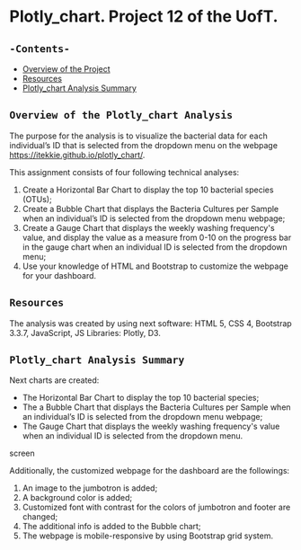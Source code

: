 # Plotly_chart. Project 12 of the UofT.
## `-Contents-`	
	
- [Overview of the Project](#overview-of-the-Plotly_chart-Analysis)
- [Resources](#resources)	
- [Plotly_chart Analysis Summary](#Mission-to-Plotly_charts-Summary)	
## `Overview of the Plotly_chart Analysis`	
	
The purpose for the analysis is to visualize the bacterial data for each individual’s ID that is selected from the dropdown menu on the webpage https://itekkie.github.io/plotly_chart/.

This assignment consists of four following technical analyses:
  1. Create a Horizontal Bar Chart to display the top 10 bacterial species (OTUs);
  2. Create a Bubble Chart that displays the Bacteria Cultures per Sample when an individual’s ID is selected from the dropdown menu webpage;
  3. Create a Gauge Chart that displays the weekly washing frequency's value, and display the value as a measure from 0-10 on the progress bar in the gauge chart when an individual ID is selected from the dropdown menu;
  4. Use your knowledge of HTML and Bootstrap to customize the webpage for your dashboard.
## `Resources`	
The analysis was created by using next software: HTML 5, CSS 4, Bootstrap 3.3.7, JavaScript, JS Libraries: Plotly, D3.
## `Plotly_chart Analysis Summary`	

Next charts are created: 
  - The Horizontal Bar Chart to display the top 10 bacterial species; 
  - The a Bubble Chart that displays the Bacteria Cultures per Sample when an individual’s ID is selected from the dropdown menu webpage;
  - The Gauge Chart that displays the weekly washing frequency's value  when an individual ID is selected from the dropdown menu.

screen

Additionally, the customized webpage for the dashboard are the followings:
  1. An image to the jumbotron is added;
  2. A background color is added;
  3. Customized font with contrast for the colors of jumbotron and footer are changed;
  4. The additional info is added to the Bubble chart;
  5. The webpage is mobile-responsive by using Bootstrap grid system.


